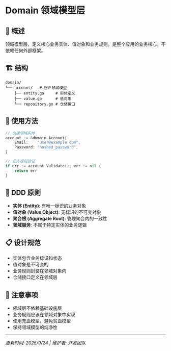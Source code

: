 # Domain 领域模型层

## 📖 概述
领域模型层，定义核心业务实体、值对象和业务规则。是整个应用的业务核心，不依赖任何外部框架。

## 🏗️ 结构
```
domain/
└── account/   # 账户领域模型
    ├── entity.go     # 实体定义
    ├── value.go      # 值对象
    └── repository.go # 仓储接口
```

## 🚀 使用方法
```go
// 创建领域实体
account := &domain.Account{
    Email:    "user@example.com",
    Password: "hashed_password",
}

// 业务规则验证
if err := account.Validate(); err != nil {
    return err
}
```

## 🎯 DDD 原则
- **实体 (Entity)**: 有唯一标识的业务对象
- **值对象 (Value Object)**: 无标识的不可变对象
- **聚合根 (Aggregate Root)**: 管理聚合内的一致性
- **领域服务**: 不属于特定实体的业务逻辑

## 📋 设计规范
- 实体包含业务标识和状态
- 值对象是不可变的
- 业务规则封装在领域对象内
- 仓储接口定义在领域层

## 📝 注意事项
- 领域层不依赖基础设施层
- 业务规则应该在领域对象中实现
- 使用充血模型，避免贫血模型
- 保持领域模型的纯净性

---
*更新时间: 2025/9/24 | 维护者: 开发团队*